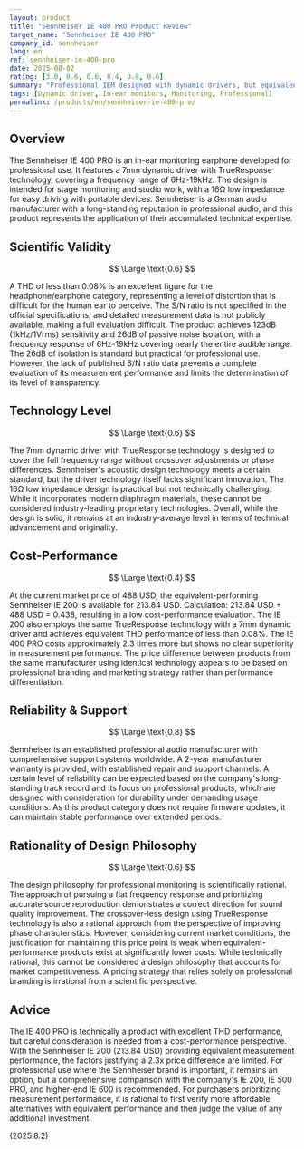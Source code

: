 ```yaml
---
layout: product
title: "Sennheiser IE 400 PRO Product Review"
target_name: "Sennheiser IE 400 PRO"
company_id: sennheiser
lang: en
ref: sennheiser-ie-400-pro
date: 2025-08-02
rating: [3.0, 0.6, 0.6, 0.4, 0.8, 0.6]
summary: "Professional IEM designed with dynamic drivers, but equivalent performance products are available at significantly lower prices in the current market."
tags: [Dynamic driver, In-ear monitors, Monitoring, Professional]
permalink: /products/en/sennheiser-ie-400-pro/
---
```

## Overview

The Sennheiser IE 400 PRO is an in-ear monitoring earphone developed for professional use. It features a 7mm dynamic driver with TrueResponse technology, covering a frequency range of 6Hz-19kHz. The design is intended for stage monitoring and studio work, with a 16Ω low impedance for easy driving with portable devices. Sennheiser is a German audio manufacturer with a long-standing reputation in professional audio, and this product represents the application of their accumulated technical expertise.

## Scientific Validity

$$ \Large \text{0.6} $$

A THD of less than 0.08% is an excellent figure for the headphone/earphone category, representing a level of distortion that is difficult for the human ear to perceive. The S/N ratio is not specified in the official specifications, and detailed measurement data is not publicly available, making a full evaluation difficult. The product achieves 123dB (1kHz/1Vrms) sensitivity and 26dB of passive noise isolation, with a frequency response of 6Hz-19kHz covering nearly the entire audible range. The 26dB of isolation is standard but practical for professional use. However, the lack of published S/N ratio data prevents a complete evaluation of its measurement performance and limits the determination of its level of transparency.

## Technology Level

$$ \Large \text{0.6} $$

The 7mm dynamic driver with TrueResponse technology is designed to cover the full frequency range without crossover adjustments or phase differences. Sennheiser's acoustic design technology meets a certain standard, but the driver technology itself lacks significant innovation. The 16Ω low impedance design is practical but not technically challenging. While it incorporates modern diaphragm materials, these cannot be considered industry-leading proprietary technologies. Overall, while the design is solid, it remains at an industry-average level in terms of technical advancement and originality.

## Cost-Performance

$$ \Large \text{0.4} $$

At the current market price of 488 USD, the equivalent-performing Sennheiser IE 200 is available for 213.84 USD. Calculation: 213.84 USD ÷ 488 USD = 0.438, resulting in a low cost-performance evaluation. The IE 200 also employs the same TrueResponse technology with a 7mm dynamic driver and achieves equivalent THD performance of less than 0.08%. The IE 400 PRO costs approximately 2.3 times more but shows no clear superiority in measurement performance. The price difference between products from the same manufacturer using identical technology appears to be based on professional branding and marketing strategy rather than performance differentiation.

## Reliability & Support

$$ \Large \text{0.8} $$

Sennheiser is an established professional audio manufacturer with comprehensive support systems worldwide. A 2-year manufacturer warranty is provided, with established repair and support channels. A certain level of reliability can be expected based on the company's long-standing track record and its focus on professional products, which are designed with consideration for durability under demanding usage conditions. As this product category does not require firmware updates, it can maintain stable performance over extended periods.

## Rationality of Design Philosophy

$$ \Large \text{0.6} $$

The design philosophy for professional monitoring is scientifically rational. The approach of pursuing a flat frequency response and prioritizing accurate source reproduction demonstrates a correct direction for sound quality improvement. The crossover-less design using TrueResponse technology is also a rational approach from the perspective of improving phase characteristics. However, considering current market conditions, the justification for maintaining this price point is weak when equivalent-performance products exist at significantly lower costs. While technically rational, this cannot be considered a design philosophy that accounts for market competitiveness. A pricing strategy that relies solely on professional branding is irrational from a scientific perspective.

## Advice

The IE 400 PRO is technically a product with excellent THD performance, but careful consideration is needed from a cost-performance perspective. With the Sennheiser IE 200 (213.84 USD) providing equivalent measurement performance, the factors justifying a 2.3x price difference are limited. For professional use where the Sennheiser brand is important, it remains an option, but a comprehensive comparison with the company's IE 200, IE 500 PRO, and higher-end IE 600 is recommended. For purchasers prioritizing measurement performance, it is rational to first verify more affordable alternatives with equivalent performance and then judge the value of any additional investment.

(2025.8.2)
